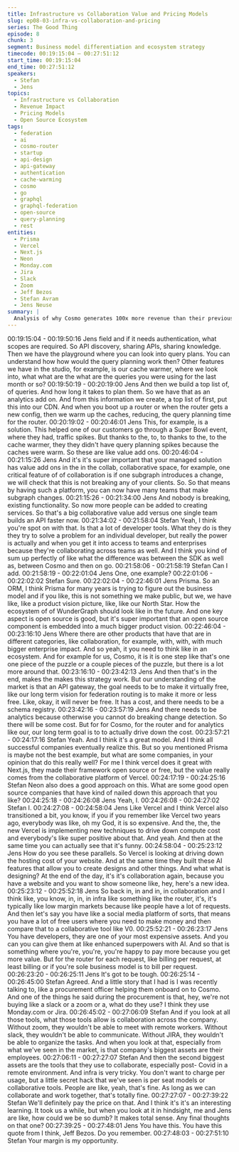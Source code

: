 ```yaml
---
title: Infrastructure vs Collaboration Value and Pricing Models
slug: ep08-03-infra-vs-collaboration-and-pricing
series: The Good Thing
episode: 8
chunk: 3
segment: Business model differentiation and ecosystem strategy
timecode: 00:19:15:04 – 00:27:51:12
start_time: 00:19:15:04
end_time: 00:27:51:12
speakers:
  - Stefan
  - Jens
topics:
  - Infrastructure vs Collaboration
  - Revenue Impact
  - Pricing Models
  - Open Source Ecosystem
tags:
  - federation
  - ai
  - cosmo-router
  - startup
  - api-design
  - api-gateway
  - authentication
  - cache-warming
  - cosmo
  - go
  - graphql
  - graphql-federation
  - open-source
  - query-planning
  - rest
entities:
  - Prisma
  - Vercel
  - Next.js
  - Neon
  - Monday.com
  - Jira
  - Slack
  - Zoom
  - Jeff Bezos
  - Stefan Avram
  - Jens Neuse
summary: |
  Analysis of why Cosmo generates 100x more revenue than their previous SDK, focusing on impact radius (multi-team vs single-team solutions) and infrastructure vs collaboration value. Discussion covers pricing model insights from procurement officers who prioritize collaboration tools over infrastructure, leading to per-seat pricing strategies for enterprise adoption.
---
```


00:19:15:04 - 00:19:50:16
Jens
field and if it needs authentication, what scopes are required. So API discovery, sharing APIs,
sharing knowledge. Then we have the playground where you can look into query plans. You can
understand how how would the query planning work then? Other features we have in the studio,
for example, is our cache warmer, where we look into, what what are the what are the queries
you were using for the last month or so?
00:19:50:19 - 00:20:19:00
Jens
And then we build a top list of, of queries. And how long it takes to plan them. So we have that
as an analytics add on. And from this information we create, a top list of first, put this into our
CDN. And when you boot up a router or when the router gets a new config, then we warm up
the caches, reducing, the query planning time for the router.
00:20:19:02 - 00:20:46:01
Jens
This, for example, is a solution. This helped one of our customers go through a Super Bowl
event, where they had, traffic spikes. But thanks to the, to, to thanks to the, to the cache
warmer, they they didn't have query planning spikes because the caches were warm. So these
are like value add ons.
00:20:46:04 - 00:21:15:26
Jens
And it's it's super important that your managed solution has value add ons in the in the collab,
collaborative space, for example, one critical feature of of collaboration is if one subgraph
introduces a change, we will check that this is not breaking any of your clients. So. So that
means by having such a platform, you can now have many teams that make subgraph changes.
00:21:15:26 - 00:21:34:00
Jens
And nobody is breaking, existing functionality. So now more people can be added to creating
services. So that's a big collaborative value add versus one single team builds an API faster
now.
00:21:34:02 - 00:21:58:04
Stefan
Yeah, I think you're spot on with that. Is that a lot of developer tools. What they do is they they
try to solve a problem for an individual developer, but really the power is actually and when you
get it into access to teams and enterprises because they're collaborating across teams as well.
And I think you kind of sum up perfectly of like what the difference was between the SDK as well
as, between Cosmo and then on go.
00:21:58:06 - 00:21:58:19
Stefan
Can I add.
00:21:58:19 - 00:22:01:04
Jens
One, one example?
00:22:01:06 - 00:22:02:02
Stefan
Sure.
00:22:02:04 - 00:22:46:01
Jens
Prisma. So an ORM, I think Prisma for many years is trying to figure out the business model and
if you like, this is not something we make public, but we, we have like, like a product vision
picture, like, like our North Star. How the ecosystem of of WunderGraph should look like in the
future. And one key aspect is open source is good, but it's super important that an open source
component is embedded into a much bigger product vision.
00:22:46:04 - 00:23:16:10
Jens
Where there are other products that have that are in different categories, like collaboration, for
example, with, with, with much bigger enterprise impact. And so yeah, it you need to think like in
an ecosystem. And for example for us, Cosmo, it is it is one step like that's one one piece of the
puzzle or a couple pieces of the puzzle, but there is a lot more around that.
00:23:16:10 - 00:23:42:13
Jens
And then that's in the end, makes the makes this strategy work. But our understanding of the
market is that an API gateway, the goal needs to be to make it virtually free, like our long term
vision for federation routing is to make it more or less free. Like, okay, it will never be free. It has
a cost, and there needs to be a schema registry.
00:23:42:16 - 00:23:57:19
Jens
And there needs to be analytics because otherwise you cannot do breaking change detection.
So there will be some cost. But for for Cosmo, for the router and for analytics like our, our long
term goal is to to actually drive down the cost.
00:23:57:21 - 00:24:17:16
Stefan
Yeah. And I think it's a great model. And I think all successful companies eventually realize this.
But so you mentioned Prisma is maybe not the best example, but what are some companies, in
your opinion that do this really well? For me I think vercel does it great with Next.js, they made
their framework open source or free, but the value really comes from the collaborative platform
of Vercel.
00:24:17:19 - 00:24:25:16
Stefan
Neon also does a good approach on this. What are some good open source companies that
have kind of nailed down this approach that you like?
00:24:25:18 - 00:24:26:08
Jens
Yeah, I.
00:24:26:08 - 00:24:27:02
Stefan
I.
00:24:27:08 - 00:24:58:04
Jens
Like Vercel and I think Vercel also transitioned a bit, you know, if you if you remember like
Vercel two years ago, everybody was like, oh my God, it is so expensive. And the, the, the new
Vercel is implementing new techniques to drive down compute cost and everybody's like super
positive about that. And yeah. And then at the same time you can actually see that it's funny.
00:24:58:04 - 00:25:23:12
Jens
How do you see these parallels. So Vercel is looking at driving down the hosting cost of your
website. And at the same time they built these AI features that allow you to create designs and
other things. And what what is designing? At the end of the day, it's it's collaboration again,
because you have a website and you want to show someone like, hey, here's a new idea.
00:25:23:12 - 00:25:52:18
Jens
So back in, in and in, in collaboration and I think like, you know, in, in, in infra like something like
the router, it's, it's typically like low margin markets because like people have a lot of requests.
And then let's say you have like a social media platform of sorts, that means you have a lot of
free users where you need to make money and then compare that to a collaborative tool like V0.
00:25:52:21 - 00:26:23:17
Jens
You have developers, they are one of your most expensive assets. And you can you can give
them at like enhanced superpowers with AI. And so that is something where you're, you're,
you're happy to pay more because you get more value. But for the router for each request, like
billing per request, at least billing or if you're sole business model is to bill per request.
00:26:23:20 - 00:26:25:11
Jens
It's got to be tough.
00:26:25:14 - 00:26:45:00
Stefan
Agreed. And a little story that I had is I was recently talking to, like a procurement officer helping
them onboard on to Cosmo. And one of the things he said during the procurement is that, hey,
we're not buying like a slack or a zoom or a, what do they use? I think they use Monday.com or
Jira.
00:26:45:02 - 00:27:06:09
Stefan
And if you look at all those tools, what those tools allow is collaboration across the company.
Without zoom, they wouldn't be able to meet with remote workers. Without slack, they wouldn't
be able to communicate. Without JIRA, they wouldn't be able to organize the tasks. And when
you look at that, especially from what we've seen in the market, is that company's biggest
assets are their employees.
00:27:06:11 - 00:27:27:07
Stefan
And then the second biggest assets are the tools that they use to collaborate, especially post-
Covid in a remote environment. And infra is very tricky. You don't want to charge per usage, but
a little secret hack that we've seen is per seat models or collaborative tools. People are like,
yeah, that's fine. As long as we can collaborate and work together, that's totally fine.
00:27:27:07 - 00:27:39:22
Stefan
We'll definitely pay the price on that. And I think it's it's an interesting learning. It took us a while,
but when you look at it in hindsight, me and Jens are like, how could we be so dumb? It makes
total sense. Any final thoughts on that one?
00:27:39:25 - 00:27:48:01
Jens
You have this. You have this quote from I think, Jeff Bezos. Do you remember.
00:27:48:03 - 00:27:51:10
Stefan
Your margin is my opportunity.